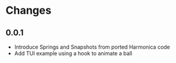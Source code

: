 # Changes

## 0.0.1

* Introduce Springs and Snapshots from ported Harmonica code
* Add TUI example using a hook to animate a ball
